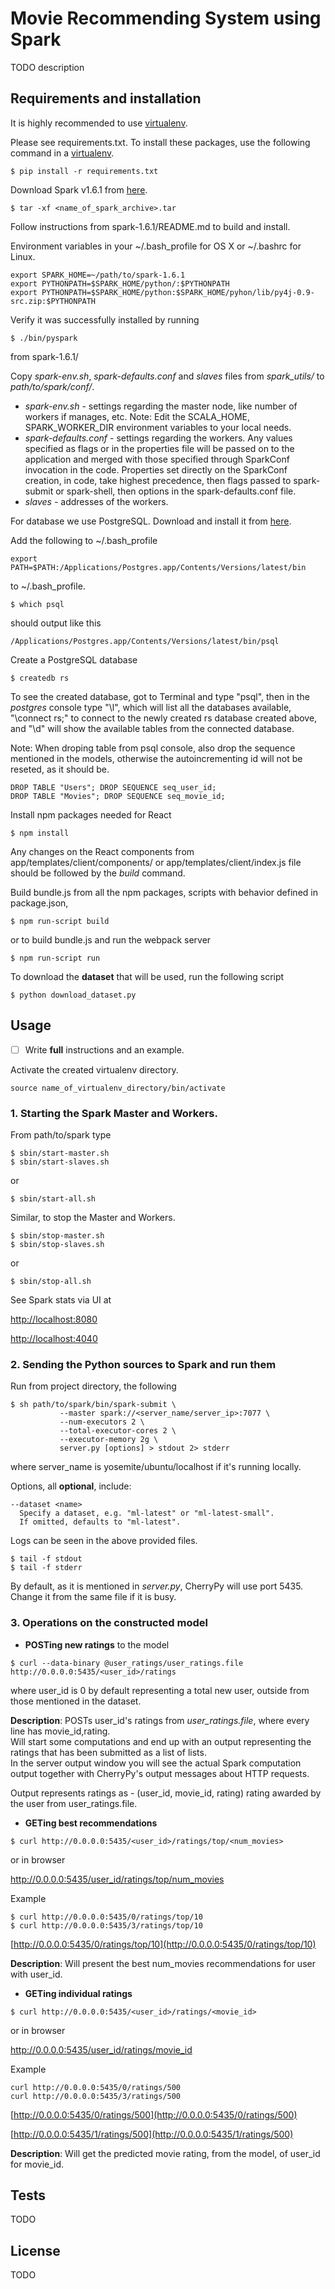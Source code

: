 # Movie Recommending System using Spark

TODO description

## Requirements and installation

It is highly recommended to use <a href="http://docs.python-guide.org/en/latest/dev/virtualenvs/" target="_blank">virtualenv</a>. 

Please see requirements.txt.
To install these packages, use the following command in a <a href="http://docs.python-guide.org/en/latest/dev/virtualenvs/" target="_blank"> virtualenv</a>.

    $ pip install -r requirements.txt

Download Spark v1.6.1 from <a href="http://spark.apache.org/downloads.html"> here</a>.

    $ tar -xf <name_of_spark_archive>.tar

Follow instructions from spark-1.6.1/README.md to build and install.

Environment variables in your ~/.bash_profile for OS X or ~/.bashrc for Linux.

    export SPARK_HOME=~/path/to/spark-1.6.1
    export PYTHONPATH=$SPARK_HOME/python/:$PYTHONPATH
    export PYTHONPATH=$SPARK_HOME/python:$SPARK_HOME/pyhon/lib/py4j-0.9-src.zip:$PYTHONPATH
    
Verify it was successfully installed by running 

    $ ./bin/pyspark

from spark-1.6.1/

Copy <i>spark-env.sh</i>, <i>spark-defaults.conf</i> and <i>slaves</i> files 
from <i>spark_utils/</i> to <i>path/to/spark/conf/</i>. 

- <i>spark-env.sh</i> 
       - settings regarding the master node, like number of workers if manages, etc.
         Note: Edit the SCALA_HOME, SPARK_WORKER_DIR environment variables 
         to your local needs. 
- <i>spark-defaults.conf</i> 
       - settings regarding the workers. 
          Any values specified as flags or in the properties file will be 
          passed on to the 	application and merged with those specified 
          through SparkConf invocation in the code. 
          Properties set directly on the SparkConf creation, in code, take highest precedence, 
          then flags passed to spark-submit or spark-shell, 
          then options in the spark-defaults.conf file.
- <i>slaves</i> 
       - addresses of the workers.

For database we use PostgreSQL. 
Download and install it from [here](http://www.postgresql.org/download/).

Add the following to ~/.bash_profile 
    
    export PATH=$PATH:/Applications/Postgres.app/Contents/Versions/latest/bin 

to ~/.bash_profile. 

    $ which psql
 
should output like this
    
    /Applications/Postgres.app/Contents/Versions/latest/bin/psql

Create a PostgreSQL database

    $ createdb rs
    
To see the created database, got to Terminal and type 
"psql", then in the <i>postgres</i> console type "\l", 
which will list all the databases available, 
"\connect rs;" to connect to the newly created rs database created above, 
and "\d" will show the available tables from the connected database.

Note: When droping table from psql console, also drop the sequence mentioned in 
the models, otherwise the autoincrementing id will not be reseted, as it should be. 

    DROP TABLE "Users"; DROP SEQUENCE seq_user_id; 
    DROP TABLE "Movies"; DROP SEQUENCE seq_movie_id;

Install npm packages needed for React

    $ npm install

Any changes on the React components from app/templates/client/components/ or 
app/templates/client/index.js file should be followed by the <i>build</i> command.

Build bundle.js from all the npm packages, scripts with behavior defined in package.json,  

    $ npm run-script build

or to build bundle.js and run the webpack server 

    $ npm run-script run 
    
To download the <b>dataset</b> that will be used, run the following script

    $ python download_dataset.py

## Usage
- [ ] Write <b>full</b> instructions and an example. 

Activate the created virtualenv directory.

    source name_of_virtualenv_directory/bin/activate

### 1. Starting the Spark Master and Workers.
From path/to/spark type
    
    $ sbin/start-master.sh
    $ sbin/start-slaves.sh

or 

    $ sbin/start-all.sh

Similar, to stop the Master and Workers. 

    $ sbin/stop-master.sh
    $ sbin/stop-slaves.sh

or 

    $ sbin/stop-all.sh


See Spark stats via UI at
 
[http://localhost:8080](http://localhost:8080) 

[http://localhost:4040](http://localhost:4040)

### 2. Sending the Python sources to Spark and run them
Run from project directory, the following

    $ sh path/to/spark/bin/spark-submit \
               --master spark://<server_name/server_ip>:7077 \
               --num-executors 2 \
               --total-executor-cores 2 \
               --executor-memory 2g \
               server.py [options] > stdout 2> stderr

where server_name is yosemite/ubuntu/localhost if it's running locally. 

Options, all <b>optional</b>, include:

    --dataset <name>
      Specify a dataset, e.g. "ml-latest" or "ml-latest-small". 
      If omitted, defaults to "ml-latest".

Logs can be seen in the above provided files.

    $ tail -f stdout
    $ tail -f stderr

By default, as it is mentioned in <i>server.py</i>, CherryPy will use 
port 5435. 
Change it from the same file if it is busy.
### 3. <b>Operations on the constructed model</b>
- <b>POSTing new ratings</b> to the model

```
$ curl --data-binary @user_ratings/user_ratings.file http://0.0.0.0:5435/<user_id>/ratings
```

where user_id is 0 by default representing a total new user, 
outside from those mentioned in the dataset.

<b>Description</b>: POSTs user_id's ratings from <i>user_ratings.file</i>, where 
every line has movie_id,rating. <br />
Will start some computations and end up with an output representing 
the ratings that has been submitted as a list of lists. <br />
In the server output window you will see the actual Spark computation 
output together with CherryPy's output messages about HTTP requests.

Output represents ratings as - (user_id, movie_id, rating)
rating awarded by the user from user_ratings.file.

- <b>GETing best recommendations</b>

```
$ curl http://0.0.0.0:5435/<user_id>/ratings/top/<num_movies>
```

or in browser 

http://0.0.0.0:5435/user_id/ratings/top/num_movies

Example

    $ curl http://0.0.0.0:5435/0/ratings/top/10
    $ curl http://0.0.0.0:5435/3/ratings/top/10

[http://0.0.0.0:5435/0/ratings/top/10](http://0.0.0.0:5435/0/ratings/top/10)

<b>Description</b>: Will present the best num_movies recommendations for user with user_id.

- <b>GETing individual ratings</b>

```
$ curl http://0.0.0.0:5435/<user_id>/ratings/<movie_id>
```

or in browser

http://0.0.0.0:5435/user_id/ratings/movie_id

Example

```
curl http://0.0.0.0:5435/0/ratings/500
curl http://0.0.0.0:5435/3/ratings/500
```

[http://0.0.0.0:5435/0/ratings/500](http://0.0.0.0:5435/0/ratings/500)

[http://0.0.0.0:5435/1/ratings/500](http://0.0.0.0:5435/1/ratings/500)

<b>Description</b>: Will get the predicted movie rating, from the model, of 
user_id for movie_id. 

## Tests
TODO

## License
TODO